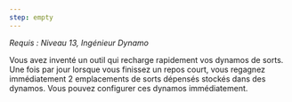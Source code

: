 ```yaml
---
step: empty
---
```

*Requis : Niveau 13, Ingénieur Dynamo*

Vous avez inventé un outil qui recharge rapidement vos dynamos de sorts. Une fois par jour lorsque vous finissez un repos court, vous regagnez immédiatement 2 emplacements de sorts dépensés stockés dans des dynamos. Vous pouvez configurer ces dynamos immédiatement.